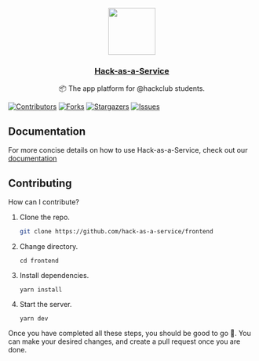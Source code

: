 <p align="center">
   <a href="https://hackclub.app">
      <img src="https://avatars.githubusercontent.com/u/84053203?s=200&v=4" height="96">
      <h3 align="center">Hack-as-a-Service</h3>
   </a>
      <p align="center">📦 The app platform for @hackclub students.</p>
</p>

[![Contributors][contributors-shield]][contributors-url]
[![Forks][forks-shield]][forks-url]
[![Stargazers][stars-shield]][stars-url]
[![Issues][issues-shield]][issues-url]

## Documentation
For more concise details on how to use Hack-as-a-Service, check out our [documentation](https://haas.hackclub.com/docs/)

## Contributing

How can I contribute?

1. Clone the repo.
   ```sh
   git clone https://github.com/hack-as-a-service/frontend
    ```
2. Change directory.
   ``` 
   cd frontend
   ```
3. Install dependencies. 
   ```
   yarn install
   ```
   
4. Start the server.
   ```
   yarn dev
   ```
Once you have completed all these steps, you should be good to go 🚀.
You can make your desired changes, and create a pull request once you are done.

[contributors-shield]: https://img.shields.io/github/contributors/othneildrew/Best-README-Template.svg?style=for-the-badge
[contributors-url]: https://github.com/hack-as-a-service/frontend/graphs/contributors
[forks-shield]: https://img.shields.io/github/forks/hack-as-a-service/frontend.svg?style=for-the-badge
[forks-url]: https://github.com/hack-as-a-service//network/members
[stars-shield]: https://img.shields.io/github/stars/hack-as-a-service/frontend.svg?style=for-the-badge
[stars-url]: https://github.com/hack-as-a-service/frontend/stargazers
[issues-shield]: https://img.shields.io/github/issues/hack-as-a-service/frontend.svg?style=for-the-badge
[issues-url]: https://github.com/hack-as-a-service/frontend/issues

